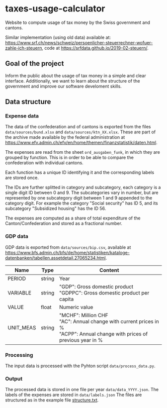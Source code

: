 # taxes-usage-calculator
Website to compute usage of tax money by the Swiss government and cantons.

Similar implementation (using old data) available at: <https://www.srf.ch/news/schweiz/persoenlicher-steuerrechner-wofuer-zahle-ich-steuern>, code at <https://srfdata.github.io/2019-02-steuern/>.

## Goal of the project
Inform the public about the usage of tax money in a simple and clear interface. Additionally, we want to learn about the structure of the government and improve our software develoment skills.

## Data structure

### Expense data
The data of the confederation and of cantons is exported from the files `data/sources/bund.xlsx` and `data/sources/ktn_XX.xlsx`.
These are part of the archive made available by the federal administration at <https://www.efv.admin.ch/efv/en/home/themen/finanzstatistik/daten.html>.

The expenses are read from the sheet `ord_ausgaben_funk`, in which they are grouped by function. This is in order to be able to compare the confederation with individual cantons.

Each function has a unique ID identifying it and the corresponding labels are stored once.

The IDs are further splitted in category and subcategory, each category is a single digit ID between 0 and 9. The subcategories vary in number, but are represented by one subcategory digit between 1 and 9 appended to the category digit. For example the category "Social security" has ID 5, and its subcategory "Subsidized housing" has the ID 56.

The expenses are computed as a share of total expenditure of the Canton/Confederation and stored as a fractional number.

### GDP data

GDP data is exported from `data/sources/bip.csv`, available at <https://www.bfs.admin.ch/bfs/de/home/statistiken/kataloge-datenbanken/tabellen.assetdetail.27065234.html>.

| Name | Type | Content |
| --- | --- | --- |
| PERIOD | string | Year |
| VARIABLE | string | "GDP": Gross domestic product <br /> "GDPPC": Gross domestic product per capita |
| VALUE | float | Numeric value |
| UNIT_MEAS | string | "MCHF": Million CHF <br /> "AC": Annual change with current prices in % <br /> "ACPP": Annual change with prices of previous year in % |

### Processing
The input data is processed with the Pyhton script `data/process_data.py`.

### Output
The processed data is stored in one file per year `data/data_YYYY.json`.
The labels of the expenses are stored in `data/labels.json`
The files are structured as in the example file [structure.txt](structure.txt).
